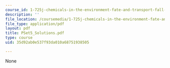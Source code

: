 ```yaml
---
course_id: 1-725j-chemicals-in-the-environment-fate-and-transport-fall-2004
description: ''
file_location: /coursemedia/1-725j-chemicals-in-the-environment-fate-and-transport-fall-2004/35d92ab0e537f93da010a68751938505_PSet5_Solutions.pdf
file_type: application/pdf
layout: pdf
title: PSet5_Solutions.pdf
type: course
uid: 35d92ab0e537f93da010a68751938505

---
```

None